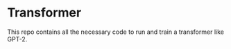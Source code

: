 # Transformer

This repo contains all the necessary code to run and train a transformer like GPT-2.
